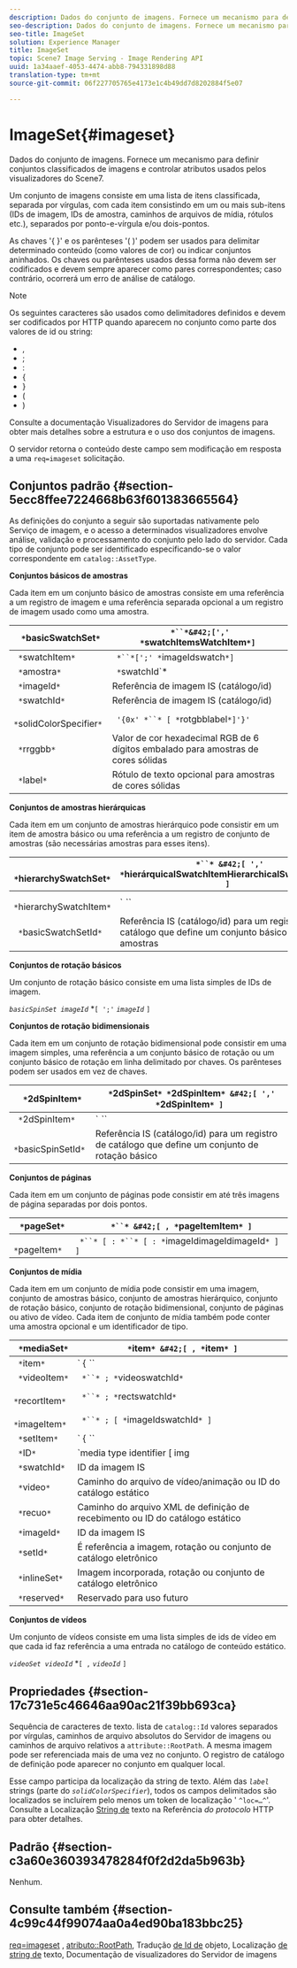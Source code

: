 ```yaml
---
description: Dados do conjunto de imagens. Fornece um mecanismo para definir conjuntos classificados de imagens e controlar atributos usados pelos visualizadores do Scene7.
seo-description: Dados do conjunto de imagens. Fornece um mecanismo para definir conjuntos classificados de imagens e controlar atributos usados pelos visualizadores do Scene7.
seo-title: ImageSet
solution: Experience Manager
title: ImageSet
topic: Scene7 Image Serving - Image Rendering API
uuid: 1a34aaef-4053-4474-abb8-794331898d88
translation-type: tm+mt
source-git-commit: 06f227705765e4173e1c4b49dd7d8202884f5e07

---
```



# ImageSet{#imageset}

Dados do conjunto de imagens. Fornece um mecanismo para definir conjuntos classificados de imagens e controlar atributos usados pelos visualizadores do Scene7.

Um conjunto de imagens consiste em uma lista de itens classificada, separada por vírgulas, com cada item consistindo em um ou mais sub-itens (IDs de imagem, IDs de amostra, caminhos de arquivos de mídia, rótulos etc.), separados por ponto-e-vírgula e/ou dois-pontos.

As chaves &#39;{ }&#39; e os parênteses &#39;( )&#39; podem ser usados para delimitar determinado conteúdo (como valores de cor) ou indicar conjuntos aninhados. Os chaves ou parênteses usados dessa forma não devem ser codificados e devem sempre aparecer como pares correspondentes; caso contrário, ocorrerá um erro de análise de catálogo.

>[!NOTE]
>
>Os seguintes caracteres são usados como delimitadores definidos e devem ser codificados por HTTP quando aparecem no conjunto como parte dos valores de id ou string:
>
>* ,
>* ;
>* :
>* {
>* }
>* (
>* )



Consulte a documentação Visualizadores do Servidor de imagens para obter mais detalhes sobre a estrutura e o uso dos conjuntos de imagens.

O servidor retorna o conteúdo deste campo sem modificação em resposta a uma `req=imageset` solicitação.

## Conjuntos padrão {#section-5ecc8ffee7224668b63f601383665564}

As definições do conjunto a seguir são suportadas nativamente pelo Serviço de imagem, e o acesso a determinados visualizadores envolve análise, validação e processamento do conjunto pelo lado do servidor. Cada tipo de conjunto pode ser identificado especificando-se o valor correspondente em `catalog::AssetType`.

**Conjuntos básicos de amostras**

Cada item em um conjunto básico de amostras consiste em uma referência a um registro de imagem e uma referência separada opcional a um registro de imagem usado como uma amostra.

| ` *`basicSwatchSet`*` | ` *``*&#42;[',' *`swatchItemsWatchItem`*]` |
|---|---|
| ` *`swatchItem`*` | ` *``*[';' *`imageIdswatch`*]` |
| ` *`amostra`*` | ` *`swatchId`*|solidColorSpecifier` |
| ` *`imageId`*` | Referência de imagem IS (catálogo/id) |
| ` *`swatchId`*` | Referência de imagem IS (catálogo/id) |
| ` *`solidColorSpecifier`*` | ` '{0x' *``* [ *`rotgbblabel`*]'}'` |
| ` *`rrggbb`*` | Valor de cor hexadecimal RGB de 6 dígitos embalado para amostras de cores sólidas |
| ` *`label`*` | Rótulo de texto opcional para amostras de cores sólidas |

**Conjuntos de amostras hierárquicas**

Cada item em um conjunto de amostras hierárquico pode consistir em um item de amostra básico ou uma referência a um registro de conjunto de amostras (são necessárias amostras para esses itens).

| ` *`hierarchySwatchSet`*` | ` *``* &#42;[ ',' *`hierárquicalSwatchItemHierarchicalSwatchItem`* ]` |
|---|---|
| ` *`hierarchySwatchItem`*` | ` *``* | { *``* ';' *`swatchItembasicSwatchSetIdswatch`* }` |
| ` *`basicSwatchSetId`*` | Referência IS (catálogo/id) para um registro de catálogo que define um conjunto básico de amostras |

**Conjuntos de rotação básicos**

Um conjunto de rotação básico consiste em uma lista simples de IDs de imagem.

*`basicSpinSet imageId`*  *`[ ';'`  *`imageId`* `]`

**Conjuntos de rotação bidimensionais**

Cada item em um conjunto de rotação bidimensional pode consistir em uma imagem simples, uma referência a um conjunto básico de rotação ou um conjunto básico de rotação em linha delimitado por chaves. Os parênteses podem ser usados em vez de chaves.

| ` *`2dSpinItem`*` | ` *`2dSpinSet`* *`2dSpinItem`* &#42;[ ',' *`2dSpinItem`* ]` |
|---|---|
| ` *`2dSpinItem`*` | ` *``* | { '{' *``* '}' } | *`imageIdbasicSpinSetBasicSpinSetId`*` |
| ` *`basicSpinSetId`*` | Referência IS (catálogo/id) para um registro de catálogo que define um conjunto de rotação básico |

**Conjuntos de páginas**

Cada item em um conjunto de páginas pode consistir em até três imagens de página separadas por dois pontos.

| ` *`pageSet`*` | ` *``* &#42;[ , *`pageItemItem`* ]` |
|---|---|
| ` *`pageItem`*` | ` *``* [ : *``* [ : *`imageIdimageIdimageId`* ] ]` |

**Conjuntos de mídia**

Cada item em um conjunto de mídia pode consistir em uma imagem, conjunto de amostras básico, conjunto de amostras hierárquico, conjunto de rotação básico, conjunto de rotação bidimensional, conjunto de páginas ou ativo de vídeo. Cada item de conjunto de mídia também pode conter uma amostra opcional e um identificador de tipo.

| ` *`mediaSet`*` | ` *`item`* &#42;[ , *`item`* ]` |
|---|---|
| ` *`item`*` | ` { *``* | *``* | *``*}} | *``* } [ ; [ *``* ] [ ; [ *`videoItemItemImageItemItemItemIDreserved`* ] ] ]` |
| ` *`videoItem`*` | ` *``* ; *`videoswatchId`*` |
| ` *`recortItem`*` | ` *``* ; *`rectswatchId`*` |
| ` *`imageItem`*` | ` *``* ; [ *`imageIdswatchId`* ]` |
| ` *`setItem`*` | ` { *``* | { '{' *``* '}' } } ; *`setIdinlineSetWatchId`*` |
| ` *`ID`*` | `media type identifier [ img | basic | advanced_image | img | img_set | advanced_imageset | advanced_swatchset | spin | video ]` |
| ` *`swatchId`*` | ID da imagem IS |
| ` *`video`*` | Caminho do arquivo de vídeo/animação ou ID do catálogo estático |
| ` *`recuo`*` | Caminho do arquivo XML de definição de recebimento ou ID do catálogo estático |
| ` *`imageId`*` | ID da imagem IS |
| ` *`setId`*` | É referência a imagem, rotação ou conjunto de catálogo eletrônico |
| ` *`inlineSet`*` | Imagem incorporada, rotação ou conjunto de catálogo eletrônico |
| ` *`reserved`*` | Reservado para uso futuro |

**Conjuntos de vídeos**

Um conjunto de vídeos consiste em uma lista simples de ids de vídeo em que cada id faz referência a uma entrada no catálogo de conteúdo estático.

*`videoSet videoId`*  *`[ ,`  *`videoId`* `]`

## Propriedades {#section-17c731e5c46646aa90ac21f39bb693ca}

Sequência de caracteres de texto. lista de `catalog::Id` valores separados por vírgulas, caminhos de arquivo absolutos do Servidor de imagens ou caminhos de arquivo relativos a `attribute::RootPath`. A mesma imagem pode ser referenciada mais de uma vez no conjunto. O registro de catálogo de definição pode aparecer no conjunto em qualquer local.

Esse campo participa da localização da string de texto. Além das *`label`* strings (parte do *`solidColorSpecifier`*), todos os campos delimitados são localizados se incluírem pelo menos um token de localização &#39; `^loc=…^`&#39;. Consulte a Localização [String de](/help/aem-is-ir-api/is-api/http-ref/image-serving-api-ref/c-http-protocol-reference/c-syntax-and-features/r-text-string-localization.md) texto na Referência *do protocolo* HTTP para obter detalhes.

## Padrão {#section-c3a60e360393478284f0f2d2da5b963b}

Nenhum.

## Consulte também {#section-4c99c44f99074aa0a4ed90ba183bbc25}

[req=imageset](/help/aem-is-ir-api/is-api/http-ref/image-serving-api-ref/c-http-protocol-reference/c-command-reference/r-req/r-req.md) , [atributo::RootPath](/help/aem-is-ir-api/is-api/image-catalog/image-serving-api-ref/c-image-catalog-reference/c-attributes-reference/r-rootpath.md), Tradução [de Id de](/help/aem-is-ir-api/is-api/http-ref/image-serving-api-ref/c-http-protocol-reference/c-syntax-and-features/r-object-id-translation.md) objeto, Localização [de string de](/help/aem-is-ir-api/is-api/http-ref/image-serving-api-ref/c-http-protocol-reference/c-syntax-and-features/r-text-string-localization.md) texto, Documentação de visualizadores do Servidor de imagens
